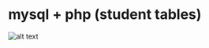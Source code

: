 # mysql + php (student tables)

![alt text](https://github.com/sophiehu2509/mysql-php-student-tables/main/addStudentTable.jpeg?raw=true)
